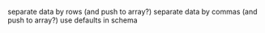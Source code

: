 separate data by rows (and push to array?)
separate data by commas (and push to array?)
use defaults in schema
